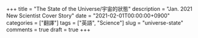 +++
title = "The State of the Universe/宇宙的狀態"
description = "Jan. 2021 New Scientist Cover Story"
date = "2021-02-01T00:00:00+0900"
categories = ["翻譯"]
tags = ["英語", "Science"]
slug = "universe-state"
comments = true
draft = true
+++
